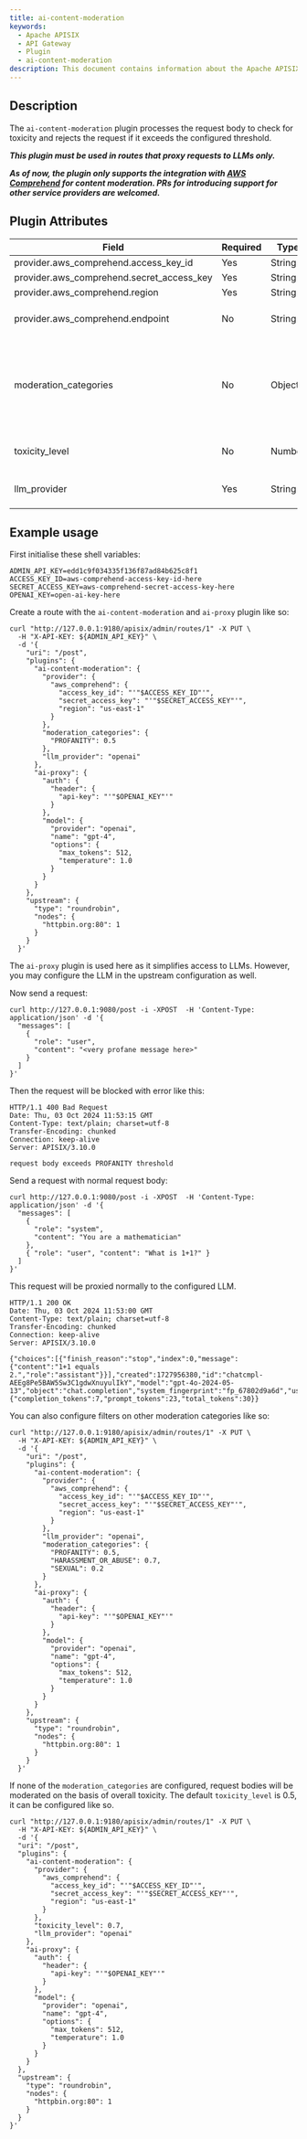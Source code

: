 ```yaml
---
title: ai-content-moderation
keywords:
  - Apache APISIX
  - API Gateway
  - Plugin
  - ai-content-moderation
description: This document contains information about the Apache APISIX ai-content-moderation Plugin.
---
```


<!--
#
# Licensed to the Apache Software Foundation (ASF) under one or more
# contributor license agreements.  See the NOTICE file distributed with
# this work for additional information regarding copyright ownership.
# The ASF licenses this file to You under the Apache License, Version 2.0
# (the "License"); you may not use this file except in compliance with
# the License.  You may obtain a copy of the License at
#
#     http://www.apache.org/licenses/LICENSE-2.0
#
# Unless required by applicable law or agreed to in writing, software
# distributed under the License is distributed on an "AS IS" BASIS,
# WITHOUT WARRANTIES OR CONDITIONS OF ANY KIND, either express or implied.
# See the License for the specific language governing permissions and
# limitations under the License.
#
-->

## Description

The `ai-content-moderation` plugin processes the request body to check for toxicity and rejects the request if it exceeds the configured threshold.

**_This plugin must be used in routes that proxy requests to LLMs only._**

**_As of now, the plugin only supports the integration with [AWS Comprehend](https://aws.amazon.com/comprehend/) for content moderation. PRs for introducing support for other service providers are welcomed._**
## Plugin Attributes

| **Field**                                 | **Required** | **Type** | **Description**                                                                                                                          |
| ----------------------------------------- | ------------ | -------- | ---------------------------------------------------------------------------------------------------------------------------------------- |
| provider.aws_comprehend.access_key_id     | Yes          | String   | AWS access key ID                                                                                                                        |
| provider.aws_comprehend.secret_access_key | Yes          | String   | AWS secret access key                                                                                                                    |
| provider.aws_comprehend.region            | Yes          | String   | AWS region                                                                                                                               |
| provider.aws_comprehend.endpoint          | No           | String   | AWS Comprehend service endpoint. Must match the pattern `^https?://`                                                                     |
| moderation_categories                     | No           | Object   | Configuration for moderation categories. Must be one of: PROFANITY, HATE_SPEECH, INSULT, HARASSMENT_OR_ABUSE, SEXUAL, VIOLENCE_OR_THREAT |
| toxicity_level                            | No           | Number   | Threshold for overall toxicity detection. Range: 0 - 1. Default: 0.5                                                                     |
| llm_provider                              | Yes          | String   | Name of the LLM provider that this route will proxy requests to.                                                                         |

## Example usage

First initialise these shell variables:

```shell
ADMIN_API_KEY=edd1c9f034335f136f87ad84b625c8f1
ACCESS_KEY_ID=aws-comprehend-access-key-id-here
SECRET_ACCESS_KEY=aws-comprehend-secret-access-key-here
OPENAI_KEY=open-ai-key-here
```

Create a route with the `ai-content-moderation` and `ai-proxy` plugin like so:

```shell
curl "http://127.0.0.1:9180/apisix/admin/routes/1" -X PUT \
  -H "X-API-KEY: ${ADMIN_API_KEY}" \
  -d '{
    "uri": "/post",
    "plugins": {
      "ai-content-moderation": {
        "provider": {
          "aws_comprehend": {
            "access_key_id": "'"$ACCESS_KEY_ID"'",
            "secret_access_key": "'"$SECRET_ACCESS_KEY"'",
            "region": "us-east-1"
          }
        },
        "moderation_categories": {
          "PROFANITY": 0.5
        },
        "llm_provider": "openai"
      },
      "ai-proxy": {
        "auth": {
          "header": {
            "api-key": "'"$OPENAI_KEY"'"
          }
        },
        "model": {
          "provider": "openai",
          "name": "gpt-4",
          "options": {
            "max_tokens": 512,
            "temperature": 1.0
          }
        }
      }
    },
    "upstream": {
      "type": "roundrobin",
      "nodes": {
        "httpbin.org:80": 1
      }
    }
  }'
```

The `ai-proxy` plugin is used here as it simplifies access to LLMs. However, you may configure the LLM in the upstream configuration as well.

Now send a request:

```shell
curl http://127.0.0.1:9080/post -i -XPOST  -H 'Content-Type: application/json' -d '{
  "messages": [
    {
      "role": "user",
      "content": "<very profane message here>"
    }
  ]
}'
```

Then the request will be blocked with error like this:

```text
HTTP/1.1 400 Bad Request
Date: Thu, 03 Oct 2024 11:53:15 GMT
Content-Type: text/plain; charset=utf-8
Transfer-Encoding: chunked
Connection: keep-alive
Server: APISIX/3.10.0

request body exceeds PROFANITY threshold
```

Send a request with normal request body:

```shell
curl http://127.0.0.1:9080/post -i -XPOST  -H 'Content-Type: application/json' -d '{
  "messages": [
    {
      "role": "system",
      "content": "You are a mathematician"
    },
    { "role": "user", "content": "What is 1+1?" }
  ]
}'
```

This request will be proxied normally to the configured LLM.

```text
HTTP/1.1 200 OK
Date: Thu, 03 Oct 2024 11:53:00 GMT
Content-Type: text/plain; charset=utf-8
Transfer-Encoding: chunked
Connection: keep-alive
Server: APISIX/3.10.0

{"choices":[{"finish_reason":"stop","index":0,"message":{"content":"1+1 equals 2.","role":"assistant"}}],"created":1727956380,"id":"chatcmpl-AEEg8Pe5BAW5Sw3C1gdwXnuyulIkY","model":"gpt-4o-2024-05-13","object":"chat.completion","system_fingerprint":"fp_67802d9a6d","usage":{"completion_tokens":7,"prompt_tokens":23,"total_tokens":30}}
```

You can also configure filters on other moderation categories like so:

```shell
curl "http://127.0.0.1:9180/apisix/admin/routes/1" -X PUT \
  -H "X-API-KEY: ${ADMIN_API_KEY}" \
  -d '{
    "uri": "/post",
    "plugins": {
      "ai-content-moderation": {
        "provider": {
          "aws_comprehend": {
            "access_key_id": "'"$ACCESS_KEY_ID"'",
            "secret_access_key": "'"$SECRET_ACCESS_KEY"'",
            "region": "us-east-1"
          }
        },
        "llm_provider": "openai",
        "moderation_categories": {
          "PROFANITY": 0.5,
          "HARASSMENT_OR_ABUSE": 0.7,
          "SEXUAL": 0.2
        }
      },
      "ai-proxy": {
        "auth": {
          "header": {
            "api-key": "'"$OPENAI_KEY"'"
          }
        },
        "model": {
          "provider": "openai",
          "name": "gpt-4",
          "options": {
            "max_tokens": 512,
            "temperature": 1.0
          }
        }
      }
    },
    "upstream": {
      "type": "roundrobin",
      "nodes": {
        "httpbin.org:80": 1
      }
    }
  }'
```

If none of the `moderation_categories` are configured, request bodies will be moderated on the basis of overall toxicity.
The default `toxicity_level` is 0.5, it can be configured like so.

```shell
curl "http://127.0.0.1:9180/apisix/admin/routes/1" -X PUT \
  -H "X-API-KEY: ${ADMIN_API_KEY}" \
  -d '{
  "uri": "/post",
  "plugins": {
    "ai-content-moderation": {
      "provider": {
        "aws_comprehend": {
          "access_key_id": "'"$ACCESS_KEY_ID"'",
          "secret_access_key": "'"$SECRET_ACCESS_KEY"'",
          "region": "us-east-1"
        }
      },
      "toxicity_level": 0.7,
      "llm_provider": "openai"
    },
    "ai-proxy": {
      "auth": {
        "header": {
          "api-key": "'"$OPENAI_KEY"'"
        }
      },
      "model": {
        "provider": "openai",
        "name": "gpt-4",
        "options": {
          "max_tokens": 512,
          "temperature": 1.0
        }
      }
    }
  },
  "upstream": {
    "type": "roundrobin",
    "nodes": {
      "httpbin.org:80": 1
    }
  }
}'
```
